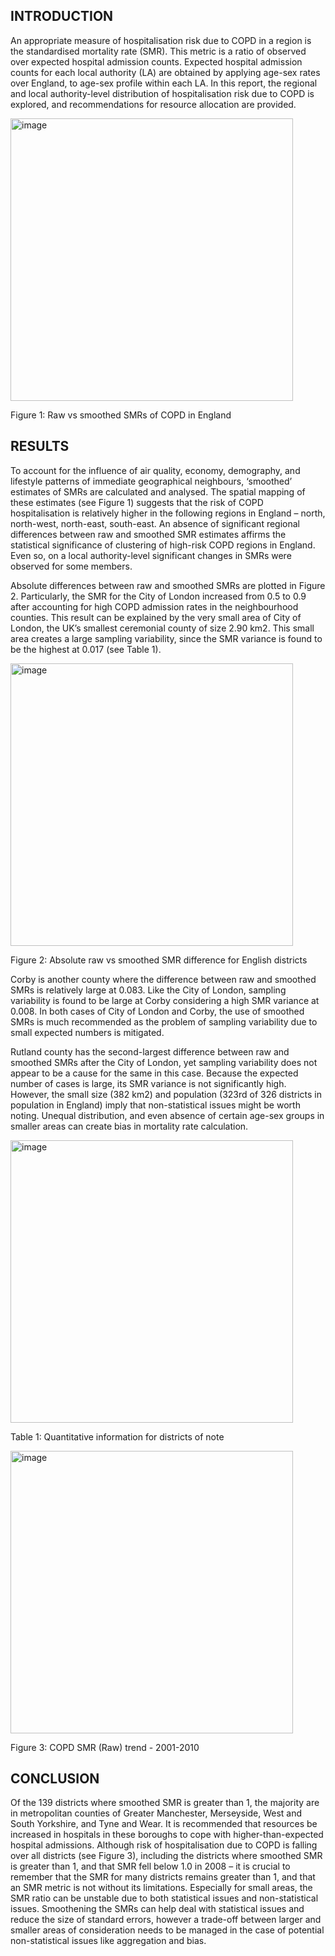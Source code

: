 ## INTRODUCTION

An appropriate measure of hospitalisation risk due to COPD in a region is the standardised mortality rate (SMR). This metric is a ratio of observed over expected hospital admission counts. Expected hospital admission counts for each local authority (LA) are obtained by applying age-sex rates over England, to age-sex profile within each LA.  In this report, the regional and local authority-level distribution of hospitalisation risk due to COPD is explored, and recommendations for resource allocation are provided. 



 
<img width="452" alt="image" src="https://github.com/SarvSin/spatial_phs/assets/117599272/c64d55a5-0333-4192-aa3e-57355180afb0">

Figure 1: Raw vs smoothed SMRs of COPD in England


## RESULTS
To account for the influence of air quality, economy, demography, and lifestyle patterns of immediate geographical neighbours, ‘smoothed’ estimates of SMRs are calculated and analysed. The spatial mapping of these estimates (see Figure 1) suggests that the risk of COPD hospitalisation is relatively higher in the following regions in England – north, north-west, north-east, south-east. An absence of significant regional differences between raw and smoothed SMR estimates affirms the statistical significance of clustering of high-risk COPD regions in England. Even so, on a local authority-level significant changes in SMRs were observed for some members. 

Absolute differences between raw and smoothed SMRs are plotted in Figure 2. Particularly, the SMR for the City of London increased from 0.5 to 0.9 after accounting for high COPD admission rates in the neighbourhood counties. This result can be explained by the very small area of City of London, the UK’s smallest ceremonial county of size 2.90 km2. This small area creates a large sampling variability, since the SMR variance is found to be the highest at 0.017 (see Table 1).

 
<img width="452" alt="image" src="https://github.com/SarvSin/spatial_phs/assets/117599272/ee8afa38-0d7f-470e-a576-15638418aa9e">
                                          
Figure 2: Absolute raw vs smoothed SMR difference for English districts

Corby is another county where the difference between raw and smoothed SMRs is relatively large at 0.083. Like the City of London, sampling variability is found to be large at Corby considering a high SMR variance at 0.008. In both cases of City of London and Corby, the use of smoothed SMRs is much recommended as the problem of sampling variability due to small expected numbers is mitigated.

Rutland county has the second-largest difference between raw and smoothed SMRs after the City of London, yet sampling variability does not appear to be a cause for the same in this case. Because the expected number of cases is large, its SMR variance is not significantly high. However, the small size (382 km2) and population (323rd of 326 districts in population in England) imply that non-statistical issues might be worth noting. Unequal distribution, and even absence of certain age-sex groups in smaller areas can create bias in mortality rate calculation. 



 
<img width="452" alt="image" src="https://github.com/SarvSin/spatial_phs/assets/117599272/25a0d44b-1d09-4f13-9a17-5bf6c1e3508f">
                                  
Table 1: Quantitative information for districts of note

 
<img width="452" alt="image" src="https://github.com/SarvSin/spatial_phs/assets/117599272/16e49522-df2a-43e9-bacd-b179f070b67b">
                                                    
Figure 3: COPD SMR (Raw) trend - 2001-2010




## CONCLUSION
Of the 139 districts where smoothed SMR is greater than 1, the majority are in metropolitan counties of Greater Manchester, Merseyside, West and South Yorkshire, and Tyne and Wear. It is recommended that resources be increased in hospitals in these boroughs to cope with higher-than-expected hospital admissions. Although risk of hospitalisation due to COPD is falling over all districts (see Figure 3), including the districts where smoothed SMR is greater than 1, and that SMR fell below 1.0 in 2008 – it is crucial to remember that the SMR for many districts remains greater than 1, and that an SMR metric is not without its limitations. Especially for small areas, the SMR ratio can be unstable due to both statistical issues and non-statistical issues. Smoothening the SMRs can help deal with statistical issues and reduce the size of standard errors, however a trade-off between larger and smaller areas of consideration needs to be managed in the case of potential non-statistical issues like aggregation and bias.

